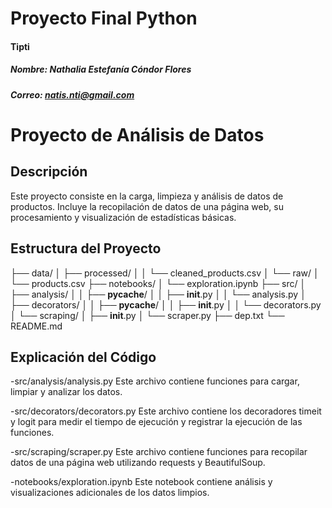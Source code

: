 # Proyecto Final Python
#### Tipti
##### Nombre: Nathalia Estefanía Cóndor Flores
##### Correo: natis.nti@gmail.com

# Proyecto de Análisis de Datos

## Descripción

Este proyecto consiste en la carga, limpieza y análisis de datos de productos. Incluye la recopilación de datos de una página web, su procesamiento y visualización de estadísticas básicas.

## Estructura del Proyecto

├── data/
│   ├── processed/
│   │   └── cleaned_products.csv
│   └── raw/
│       └── products.csv
├── notebooks/
│   └── exploration.ipynb
├── src/
│   ├── analysis/
│   │   ├── __pycache__/
│   │   ├── __init__.py
│   │   └── analysis.py
│   ├── decorators/
│   │   ├── __pycache__/
│   │   ├── __init__.py
│   │   └── decorators.py
│   └── scraping/
│       ├── __init__.py
│       └── scraper.py
├── dep.txt
└── README.md


## Explicación del Código
-src/analysis/analysis.py
Este archivo contiene funciones para cargar, limpiar y analizar los datos.

-src/decorators/decorators.py
Este archivo contiene los decoradores timeit y logit para medir el tiempo de ejecución y registrar la ejecución de las funciones.

-src/scraping/scraper.py
Este archivo contiene funciones para recopilar datos de una página web utilizando requests y BeautifulSoup.

-notebooks/exploration.ipynb
Este notebook contiene análisis y visualizaciones adicionales de los datos limpios.
